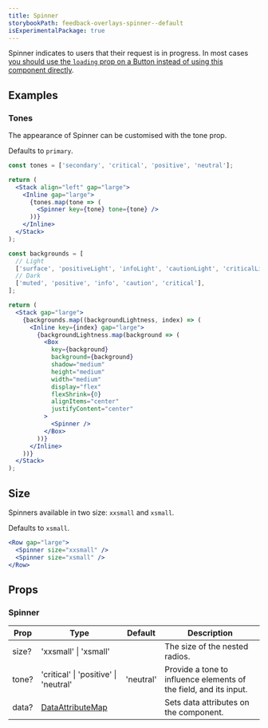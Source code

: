 ```yaml
---
title: Spinner
storybookPath: feedback-overlays-spinner--default
isExperimentalPackage: true
---
```


Spinner indicates to users that their request is in progress. In most cases
[you should use the `loading` prop on a Button instead of using this component directly](/package/button#loading).

## Examples

### Tones

The appearance of Spinner can be customised with the tone prop.

Defaults to `primary`.

```jsx live
const tones = ['secondary', 'critical', 'positive', 'neutral'];

return (
  <Stack align="left" gap="large">
    <Inline gap="large">
      {tones.map(tone => (
        <Spinner key={tone} tone={tone} />
      ))}
    </Inline>
  </Stack>
);
```

```jsx live
const backgrounds = [
  // Light
  ['surface', 'positiveLight', 'infoLight', 'cautionLight', 'criticalLight'],
  // Dark
  ['muted', 'positive', 'info', 'caution', 'critical'],
];

return (
  <Stack gap="large">
    {backgrounds.map((backgroundLightness, index) => (
      <Inline key={index} gap="large">
        {backgroundLightness.map(background => (
          <Box
            key={background}
            background={background}
            shadow="medium"
            height="medium"
            width="medium"
            display="flex"
            flexShrink={0}
            alignItems="center"
            justifyContent="center"
          >
            <Spinner />
          </Box>
        ))}
      </Inline>
    ))}
  </Stack>
);
```

## Size

Spinners available in two size: `xxsmall` and `xsmall`.

Defaults to `xsmall`.

```jsx live
<Row gap="large">
  <Spinner size="xxsmall" />
  <Spinner size="xsmall" />
</Row>
```

## Props

### Spinner

| Prop  | Type                                   | Default   | Description                                                       |
| ----- | -------------------------------------- | --------- | ----------------------------------------------------------------- |
| size? | 'xxsmall' \| 'xsmall'                  |           | The size of the nested radios.                                    |
| tone? | 'critical' \| 'positive' \| 'neutral'  | 'neutral' | Provide a tone to influence elements of the field, and its input. |
| data? | [DataAttributeMap][data-attribute-map] |           | Sets data attributes on the component.                            |

[data-attribute-map]:
  https://github.com/brighte-labs/spark-web/blob/e7f6f4285b4cfd876312cc89fbdd094039aa239a/packages/utils/src/internal/buildDataAttributes.ts#L1
